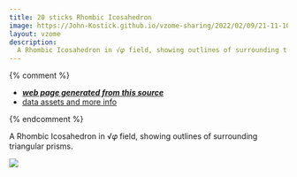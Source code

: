 ```yaml
---
title: 20 sticks Rhombic Icosahedron
image: https://John-Kostick.github.io/vzome-sharing/2022/02/09/21-11-10-20-sticks-Rhombic-Icosahedron/20-sticks-Rhombic-Icosahedron.png
layout: vzome
description:
  A Rhombic Icosahedron in √𝜑 field, showing outlines of surrounding triangular prisms.
---
```


{% comment %}
 - [***web page generated from this source***][post]
 - [data assets and more info][github]

[post]: <https://John-Kostick.github.io/vzome-sharing/2022/02/09/20-sticks-Rhombic-Icosahedron-21-11-10.html>
[github]: <https://github.com/John-Kostick/vzome-sharing/tree/main/2022/02/09/21-11-10-20-sticks-Rhombic-Icosahedron/>
{% endcomment %}

  A Rhombic Icosahedron in √𝜑 field, showing outlines of surrounding triangular prisms.

<vzome-viewer style="width: 100%; height: 100vh;"
       src="https://John-Kostick.github.io/vzome-sharing/2022/02/09/21-11-10-20-sticks-Rhombic-Icosahedron/20-sticks-Rhombic-Icosahedron.vZome" >
  <img src="https://John-Kostick.github.io/vzome-sharing/2022/02/09/21-11-10-20-sticks-Rhombic-Icosahedron/20-sticks-Rhombic-Icosahedron.png" />
</vzome-viewer>
